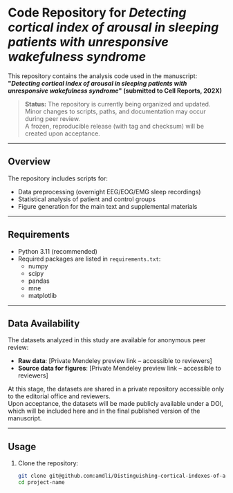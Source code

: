 # Code Repository for *Detecting cortical index of arousal in sleeping patients with unresponsive wakefulness syndrome*

This repository contains the analysis code used in the manuscript:  
**"*Detecting cortical index of arousal in sleeping patients with unresponsive wakefulness syndrome*" (submitted to Cell Reports, 202X)**  

> **Status:** The repository is currently being organized and updated.  
> Minor changes to scripts, paths, and documentation may occur during peer review.  
> A frozen, reproducible release (with tag and checksum) will be created upon acceptance.

---

## Overview
The repository includes scripts for:
- Data preprocessing (overnight EEG/EOG/EMG sleep recordings)  
- Statistical analysis of patient and control groups  
- Figure generation for the main text and supplemental materials  

---

## Requirements
- Python 3.11 (recommended)  
- Required packages are listed in `requirements.txt`:  
  - numpy  
  - scipy  
  - pandas  
  - mne  
  - matplotlib  

---

## Data Availability
The datasets analyzed in this study are available for anonymous peer review:  

- **Raw data**: [Private Mendeley preview link – accessible to reviewers]  
- **Source data for figures**: [Private Mendeley preview link – accessible to reviewers]  

At this stage, the datasets are shared in a private repository accessible only to the editorial office and reviewers.  
Upon acceptance, the datasets will be made publicly available under a DOI, which will be included here and in the final published version of the manuscript.  

---

## Usage
1. Clone the repository:  
   ```bash
   git clone git@github.com:amdli/Distinguishing-cortical-indexes-of-arousal-and-awareness.git
   cd project-name
